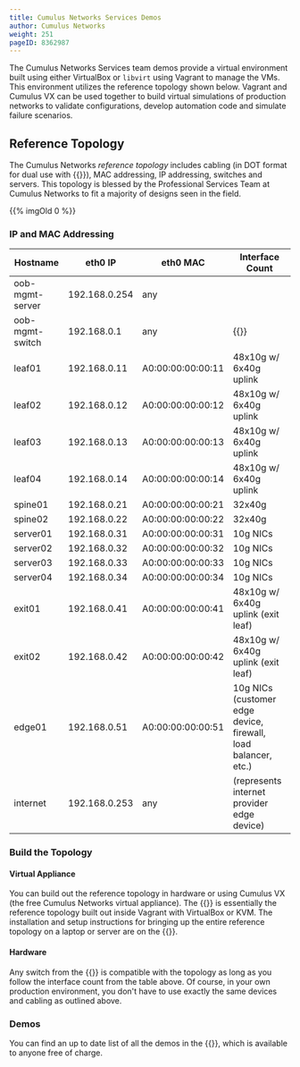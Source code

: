 ```yaml
---
title: Cumulus Networks Services Demos
author: Cumulus Networks
weight: 251
pageID: 8362987
---
```

The Cumulus Networks Services team demos provide a virtual environment
built using either VirtualBox or `libvirt` using Vagrant to manage the
VMs. This environment utilizes the reference topology shown below.
Vagrant and Cumulus VX can be used together to build virtual simulations
of production networks to validate configurations, develop automation
code and simulate failure scenarios.

## Reference Topology

The Cumulus Networks *reference topology* includes cabling (in DOT
format for dual use with
{{<link url="Prescriptive-Topology-Manager-PTM" text="PTM">}}),
MAC addressing, IP addressing, switches and servers. This topology is
blessed by the Professional Services Team at Cumulus Networks to fit a
majority of designs seen in the field.

{{% imgOld 0 %}}

### IP and MAC Addressing

| Hostname        | eth0 IP       | eth0 MAC          | Interface Count                                                  |
| --------------- | ------------- | ----------------- | ---------------------------------------------------------------- |
| oob-mgmt-server | 192.168.0.254 | any               |                                                                  |
| oob-mgmt-switch | 192.168.0.1   | any               | {{<exlink url="https://cumulusnetworks.com/cumulus-rmp/overview/" text="Cumulus RMP">}} |
| leaf01          | 192.168.0.11  | A0:00:00:00:00:11 | 48x10g w/ 6x40g uplink                                           |
| leaf02          | 192.168.0.12  | A0:00:00:00:00:12 | 48x10g w/ 6x40g uplink                                           |
| leaf03          | 192.168.0.13  | A0:00:00:00:00:13 | 48x10g w/ 6x40g uplink                                           |
| leaf04          | 192.168.0.14  | A0:00:00:00:00:14 | 48x10g w/ 6x40g uplink                                           |
| spine01         | 192.168.0.21  | A0:00:00:00:00:21 | 32x40g                                                           |
| spine02         | 192.168.0.22  | A0:00:00:00:00:22 | 32x40g                                                           |
| server01        | 192.168.0.31  | A0:00:00:00:00:31 | 10g NICs                                                         |
| server02        | 192.168.0.32  | A0:00:00:00:00:32 | 10g NICs                                                         |
| server03        | 192.168.0.33  | A0:00:00:00:00:33 | 10g NICs                                                         |
| server04        | 192.168.0.34  | A0:00:00:00:00:34 | 10g NICs                                                         |
| exit01          | 192.168.0.41  | A0:00:00:00:00:41 | 48x10g w/ 6x40g uplink (exit leaf)                               |
| exit02          | 192.168.0.42  | A0:00:00:00:00:42 | 48x10g w/ 6x40g uplink (exit leaf)                               |
| edge01          | 192.168.0.51  | A0:00:00:00:00:51 | 10g NICs (customer edge device, firewall, load balancer, etc.)   |
| internet        | 192.168.0.253 | any               | (represents internet provider edge device)                       |

### Build the Topology

#### Virtual Appliance

You can build out the reference topology in hardware or using Cumulus VX
(the free Cumulus Networks virtual appliance). The
{{<exlink url="https://github.com/CumulusNetworks/cldemo-vagrant" text="Cumulus Reference Topology using Vagrant">}} 
is essentially the reference topology built out inside Vagrant with
VirtualBox or KVM. The installation and setup instructions for bringing
up the entire reference topology on a laptop or server are on the
{{<exlink url="https://github.com/CumulusNetworks/cldemo-vagrant" text="cldemo-vagrant GitHub repo">}}.

#### Hardware

Any switch from the
{{<exlink url="https://cumulusnetworks.com/hcl" text="hardware compatibility list">}}
is compatible with the topology as long as you follow the interface
count from the table above. Of course, in your own production
environment, you don't have to use exactly the same devices and cabling
as outlined above.

### Demos

You can find an up to date list of all the demos in the
{{<exlink url="https://github.com/CumulusNetworks/cldemo-vagrant#available-demos" text="cldemo-vagrant GitHub repository">}}, which is available to anyone free of charge.
